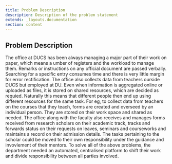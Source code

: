 ```yaml
---
title: Problem Description
description: Description of the problem statement
extends: _layouts.documentation
section: content
---
```


## Problem Description

The office at DUCS has been always managing a major part of their work on paper, which means a  umber of registers and the workload to manage them.  Remarks or instructions on any official document are passed verbally. Searching for a specific entry consumes time and there is very little margin for error rectification. The office also collects data from teachers ourside DUCS but employed at DU. Even when information is aggregated online or uploaded as files, it is stored on shared resources, which are decided as requied. Naturally this means that different people then end up using different resources for the same task. For eg, to collect data from teachers on the courses that they teach, forms are created and overseed by an individual person. They are stored on their work space and shared as needed. The office along with the faculty also receives and manages forms received from research scholars on their academic track, tracks and forwards status on their requests on leaves, seminars and courseworks and maintains a record on their admission details. The tasks pertaining to the scholar could be moved to their own responsibility under the guidance and invovlement of their mentors.  To solve all of the above problems, the department needed an automated, centralised platform to shift their work and divide responsibility between all parties involved.



